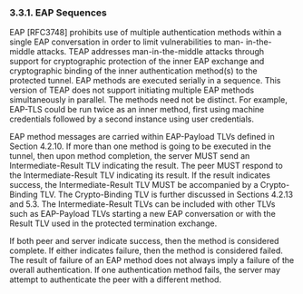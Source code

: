 ### 3.3.1.  EAP Sequences

   EAP [RFC3748] prohibits use of multiple authentication methods within
   a single EAP conversation in order to limit vulnerabilities to man-
   in-the-middle attacks.  TEAP addresses man-in-the-middle attacks
   through support for cryptographic protection of the inner EAP
   exchange and cryptographic binding of the inner authentication
   method(s) to the protected tunnel.  EAP methods are executed serially
   in a sequence.  This version of TEAP does not support initiating
   multiple EAP methods simultaneously in parallel.  The methods need
   not be distinct.  For example, EAP-TLS could be run twice as an inner
   method, first using machine credentials followed by a second instance
   using user credentials.

   EAP method messages are carried within EAP-Payload TLVs defined in
   Section 4.2.10.  If more than one method is going to be executed in
   the tunnel, then upon method completion, the server MUST send an
   Intermediate-Result TLV indicating the result.  The peer MUST respond
   to the Intermediate-Result TLV indicating its result.  If the result
   indicates success, the Intermediate-Result TLV MUST be accompanied by
   a Crypto-Binding TLV.  The Crypto-Binding TLV is further discussed in
   Sections 4.2.13 and 5.3.  The Intermediate-Result TLVs can be
   included with other TLVs such as EAP-Payload TLVs starting a new EAP
   conversation or with the Result TLV used in the protected termination
   exchange.

   If both peer and server indicate success, then the method is
   considered complete.  If either indicates failure, then the method is
   considered failed.  The result of failure of an EAP method does not
   always imply a failure of the overall authentication.  If one
   authentication method fails, the server may attempt to authenticate
   the peer with a different method.
